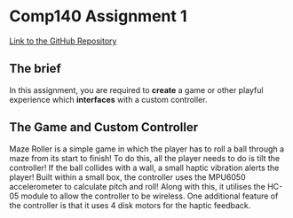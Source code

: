 # Comp140 Assignment 1
[Link to the GitHub Repository](https://github.com/thomasoleary/Comp140-Maze)

## The brief
In this assignment, you are required to **create** a game or other playful experience which **interfaces** with a custom controller.

## The Game and Custom Controller
Maze Roller is a simple game in which the player has to roll a ball through a maze from its start to finish! To do this, all the player needs to do is tilt the controller! If the ball collides with a wall, a small haptic vibration alerts the player!
Built within a small box, the controller uses the MPU6050 accelerometer to calculate pitch and roll! Along with this, it utilises the HC-05 module to allow the controller to be wireless.
One additional feature of the controller is that it uses 4 disk motors for the haptic feedback.
